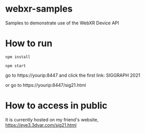 # webxr-samples
Samples to demonstrate use of the WebXR Device API

# How to run
``` npm install ```

``` npm start ```

go to https://yourip:8447 and click the first link: SIGGRAPH 2021

or go to https://yourip:8447/sig21.html

# How to access in public
It is currently hosted on my friend's website, https://eye3.3dvar.com/sig21.html
